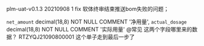 plm-uat-v0.1.3 20210908
1 fix 软体终审结束推送bom失败的问题；

  `net_amount` decimal(18,8) NOT NULL COMMENT '净用量',
  `actual_dosage` decimal(18,8) NOT NULL COMMENT '实际用量'
  @常见
  这两个字段哪里来的数据？
  RTZYQJ21090800001 这个单子走到最后一步了


